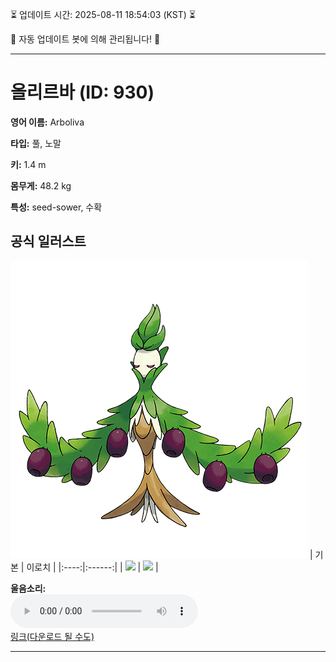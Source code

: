 
⏳ 업데이트 시간: 2025-08-11 18:54:03 (KST) ⏳

🤖 자동 업데이트 봇에 의해 관리됩니다! 🤖

---

# 올리르바 (ID: 930)
**영어 이름:** Arboliva

**타입:** 풀, 노말

**키:** 1.4 m

**몸무게:** 48.2 kg

**특성:** seed-sower, 수확

## 공식 일러스트
![](https://raw.githubusercontent.com/PokeAPI/sprites/master/sprites/pokemon/other/official-artwork/930.png)
| 기본 | 이로치 |
|:----:|:------:|
| <img src="http://play.pokemonshowdown.com/sprites/ani/arboliva.gif" width="200"> | <img src="http://play.pokemonshowdown.com/sprites/ani-shiny/arboliva.gif" width="200"> |

**울음소리:**<br><audio controls src="https://raw.githubusercontent.com/PokeAPI/cries/main/cries/pokemon/latest/930.ogg"></audio><br> [링크(다운로드 될 수도)](https://raw.githubusercontent.com/PokeAPI/cries/main/cries/pokemon/latest/930.ogg)


---
